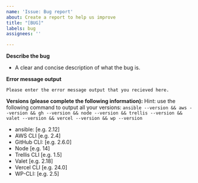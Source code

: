 ```yaml
---
name: 'Issue: Bug report'
about: Create a report to help us improve
title: "[BUG]"
labels: bug
assignees: ''

---
```


**Describe the bug**
- A clear and concise description of what the bug is.

**Error message output**
 ```
Please enter the error message output that you recieved here.
```

**Versions (please complete the following information):**
Hint: use the following command to output all your versions:
`ansible --version && aws --version && gh --version && node --version && trellis --version && valet --version && vercel --version && wp --version`
 - ansible: [e.g. 2.12]
 - AWS CLI [e.g. 2.4]
 - GitHub CLI: [e.g. 2.6.0]
 - Node [e.g. 14]
 - Trellis CLI [e.g. 1.5]
 - Valet [e.g. 2.18]
 - Vercel CLI [e.g. 24.0]
 - WP-CLI: [e.g. 2.5]
